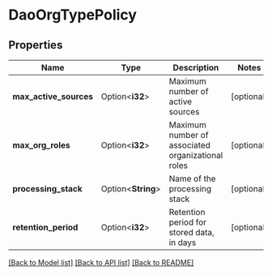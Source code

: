 # DaoOrgTypePolicy

## Properties

Name | Type | Description | Notes
------------ | ------------- | ------------- | -------------
**max_active_sources** | Option<**i32**> | Maximum number of active sources | [optional]
**max_org_roles** | Option<**i32**> | Maximum number of associated organizational roles | [optional]
**processing_stack** | Option<**String**> | Name of the processing stack | [optional]
**retention_period** | Option<**i32**> | Retention period for stored data, in days | [optional]

[[Back to Model list]](../README.md#documentation-for-models) [[Back to API list]](../README.md#documentation-for-api-endpoints) [[Back to README]](../README.md)


